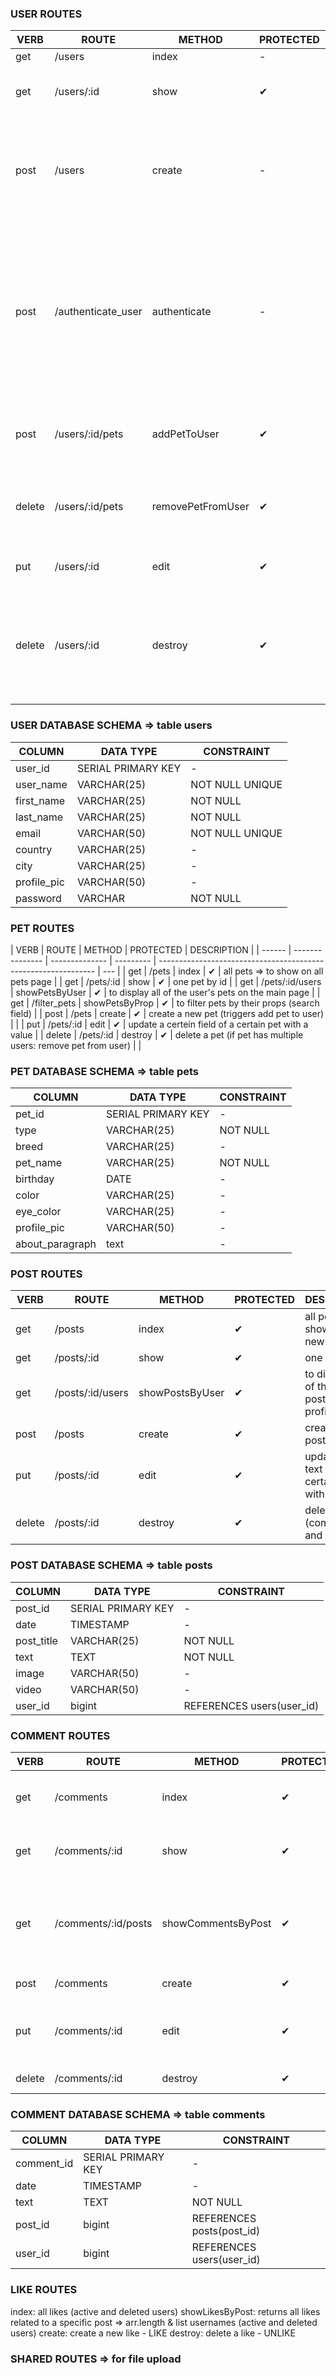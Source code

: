 ### USER ROUTES

| VERB   | ROUTE              | METHOD            | PROTECTED | DESCRIPTION                                                                                                                                                                                   |
| ------ | ------------------ | ----------------- | --------- | --------------------------------------------------------------------------------------------------------------------------------------------------------------------------------------------- |
| get    | /users             | index             | -         | all users                                                                                                                                                                                     |
| get    | /users/:id         | show              | ✔         | one user by id => to show the logged in users profile                                                                                                                                         |
| post   | /users             | create            | -         | create a new user / sign up !! return value is the TOKEN OR null if user_name already taken => display message to user !!                                                                     |
| post   | /authenticate_user | authenticate      | -         | sign in / enter username and password => returns encrypted password(model) => returns token (handler) => display message to the user if username does not exist or if password is not correct |
| post   | /users/:id/pets    | addPetToUser      | ✔         | create a relation between a pet and a user !! how handle when pet already exists ?                                                                                                            |
| delete | /users/:id/pets    | removePetFromUser | ✔         | cancel a relation between user and pet (e.g. before deleting a pet => FK constraints!)                                                                                                        |
| put    | /users/:id         | edit              | ✔         | update a certain field of a certain user with a value                                                                                                                                         |
| delete | /users/:id         | destroy           | ✔         | delete a user => delete users' pets, posts, comments, likes => comments and likes preserved in new table => shown as "deleted user"                                                           |

### USER DATABASE SCHEMA => table users

| COLUMN      | DATA TYPE          | CONSTRAINT      |
| ----------- | ------------------ | --------------- |
| user_id     | SERIAL PRIMARY KEY | -               |
| user_name   | VARCHAR(25)        | NOT NULL UNIQUE |
| first_name  | VARCHAR(25)        | NOT NULL        |
| last_name   | VARCHAR(25)        | NOT NULL        |
| email       | VARCHAR(50)        | NOT NULL UNIQUE |
| country     | VARCHAR(25)        | -               |
| city        | VARCHAR(25)        | -               |
| profile_pic | VARCHAR(50)        | -               |
| password    | VARCHAR            | NOT NULL        |

### PET ROUTES

| VERB   | ROUTE           | METHOD         | PROTECTED | DESCRIPTION                                                    |
| ------ | --------------- | -------------- | --------- | -------------------------------------------------------------- | --- |
| get    | /pets           | index          | ✔         | all pets => to show on all pets page                           |
| get    | /pets/:id       | show           | ✔         | one pet by id                                                  |
| get    | /pets/:id/users | showPetsByUser | ✔         | to display all of the user's pets on the main page             |
| get    | /filter_pets    | showPetsByProp | ✔         | to filter pets by their props (search field)                   |
| post   | /pets           | create         | ✔         | create a new pet (triggers add pet to user)                    |     |
| put    | /pets/:id       | edit           | ✔         | update a certein field of a certain pet with a value           |
| delete | /pets/:id       | destroy        | ✔         | delete a pet (if pet has multiple users: remove pet from user) |     |

### PET DATABASE SCHEMA => table pets

| COLUMN          | DATA TYPE          | CONSTRAINT |
| --------------- | ------------------ | ---------- |
| pet_id          | SERIAL PRIMARY KEY | -          |
| type            | VARCHAR(25)        | NOT NULL   |
| breed           | VARCHAR(25)        | -          |
| pet_name        | VARCHAR(25)        | NOT NULL   |
| birthday        | DATE               | -          |
| color           | VARCHAR(25)        | -          |
| eye_color       | VARCHAR(25)        | -          |
| profile_pic     | VARCHAR(50)        | -          |
| about_paragraph | text               | -          |

### POST ROUTES

| VERB   | ROUTE            | METHOD          | PROTECTED | DESCRIPTION                                            |
| ------ | ---------------- | --------------- | --------- | ------------------------------------------------------ |
| get    | /posts           | index           | ✔         | all posts => to show in newsfeed                       |
| get    | /posts/:id       | show            | ✔         | one post by id                                         |
| get    | /posts/:id/users | showPostsByUser | ✔         | to display all of the user's posts on his profile page |
| post   | /posts           | create          | ✔         | create a new post                                      |
| put    | /posts/:id       | edit            | ✔         | update title or text of a certain post with a value    |
| delete | /posts/:id       | destroy         | ✔         | delete a post (comments and likes first)               |

### POST DATABASE SCHEMA => table posts

| COLUMN     | DATA TYPE          | CONSTRAINT                |
| ---------- | ------------------ | ------------------------- |
| post_id    | SERIAL PRIMARY KEY | -                         |
| date       | TIMESTAMP          | -                         |
| post_title | VARCHAR(25)        | NOT NULL                  |
| text       | TEXT               | NOT NULL                  |
| image      | VARCHAR(50)        | -                         |
| video      | VARCHAR(50)        | -                         |
| user_id    | bigint             | REFERENCES users(user_id) |

### COMMENT ROUTES

| VERB   | ROUTE               | METHOD             | PROTECTED | DESCRIPTION                                                                |
| ------ | ------------------- | ------------------ | --------- | -------------------------------------------------------------------------- |
| get    | /comments           | index              | ✔         | all comments (active and deleted users)                                    |
| get    | /comments/:id       | show               | ✔         | one comment by id (not for deleted users)                                  |
| get    | /comments/:id/posts | showCommentsByPost | ✔         | returns all comments related to a specific post (active and deleted users) |
| post   | /comments           | create             | ✔         | create a new comment                                                       |
| put    | /comments/:id       | edit               | ✔         | update the text field of a certain comment with a value                    |
| delete | /comments/:id       | destroy            | ✔         | delete a comment                                                           |

### COMMENT DATABASE SCHEMA => table comments

| COLUMN     | DATA TYPE          | CONSTRAINT                |
| ---------- | ------------------ | ------------------------- |
| comment_id | SERIAL PRIMARY KEY | -                         |
| date       | TIMESTAMP          | -                         |
| text       | TEXT               | NOT NULL                  |
| post_id    | bigint             | REFERENCES posts(post_id) |
| user_id    | bigint             | REFERENCES users(user_id) |

### LIKE ROUTES

index: all likes (active and deleted users)
showLikesByPost: returns all likes related to a specific post => arr.length & list usernames (active and deleted users)
create: create a new like - LIKE
destroy: delete a like - UNLIKE

### SHARED ROUTES => for file upload

